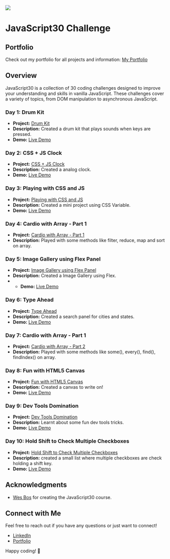 ﻿![](https://javascript30.com/images/JS3-social-share.png)

# JavaScript30 Challenge

## Portfolio

Check out my portfolio for all projects and information: [My Portfolio](https://vsala2.github.io/JavaScript30/)

## Overview

JavaScript30 is a collection of 30 coding challenges designed to improve your understanding and skills in vanilla JavaScript. These challenges cover a variety of topics, from DOM manipulation to asynchronous JavaScript.

### Day 1: Drum Kit

- **Project:** [Drum Kit](./01%20-%20JavaScript%20Drum%20Kit)
- **Description:** Created a drum kit that plays sounds when keys are pressed.
- **Demo:** [Live Demo](https://vsala2.github.io/JavaScript30/01%20-%20JavaScript%20Drum%20Kit/index-START.html)

### Day 2: CSS + JS Clock

- **Project:** [CSS + JS Clock](./02%20-%20JS%20and%20CSS%20Clock)
- **Description:** Created a analog clock.
- **Demo:** [Live Demo](https://vsala2.github.io/JavaScript30/02%20-%20JS%20and%20CSS%20Clock/index-START.html)

### Day 3: Playing with CSS and JS

- **Project:** [Playing with CSS and JS](./03%20-%20CSS%20Variables)
- **Description:** Created a mini project using CSS Variable.
- **Demo:** [Live Demo](https://vsala2.github.io/JavaScript30/03%20-%20CSS%20Variables/index-START.html)

### Day 4: Cardio with Array - Part 1

- **Project:** [Cardio with Array - Part 1](./04%20-%20Array%20Cardio%20Day%201)
- **Description:** Played with some methods like filter, reduce, map and sort on array.

### Day 5: Image Gallery using Flex Panel

- **Project:** [Image Gallery using Flex Panel](./05%20-%20Flex%20Panel%20Gallery)
- **Description:** Created a Image Gallery using Flex.
- - **Demo:** [Live Demo](https://vsala2.github.io/JavaScript30/05%20-%20Flex%20Panel%20Gallery/index-START.html)

### Day 6: Type Ahead

- **Project:** [Type Ahead](./06%20-%20Type%20Ahead)
- **Description:** Created a search panel for cities and states.
- **Demo:** [Live Demo](https://vsala2.github.io/JavaScript30/06%20-%20Type%20Ahead/index-START.html)

### Day 7: Cardio with Array - Part 1

- **Project:** [Cardio with Array - Part 2](./07%20-%20Array%20Cardio%20Day%202)
- **Description:** Played with some methods like some(), every(), find(), findIndex() on array.

### Day 8: Fun with HTML5 Canvas

- **Project:** [Fun with HTML5 Canvas](./08%20-%20Fun%20with%20HTML5%20Canvas)
- **Description:** Created a canvas to write on!
- **Demo:** [Live Demo](https://vsala2.github.io/JavaScript30/08%20-%20Fun%20with%20HTML5%20Canvas/index-START.html)

### Day 9: Dev Tools Domination

- **Project:** [Dev Tools Domination](./09%20-%20Dev%20Tools%20Domination)
- **Description:** Learnt about some fun dev tools tricks.
- **Demo:** [Live Demo](https://vsala2.github.io/JavaScript30/09%20-%20Dev%20Tools%20Domination/index-START.html)

### Day 10: Hold Shift to Check Multiple Checkboxes

- **Project:** [Hold Shift to Check Multiple Checkboxes](./)
- **Description:** created a small list where multiple checkboxes are check holding a shift key.
- **Demo:** [Live Demo]()
  
## Acknowledgments

- [Wes Bos](https://wesbos.com/) for creating the JavaScript30 course.

## Connect with Me

Feel free to reach out if you have any questions or just want to connect!

- [LinkedIn](https://www.linkedin.com/in/vaishnavi-salaskar/)
- [Portfolio](https://vsala2.github.io/JavaScript30/)

Happy coding! 🚀
